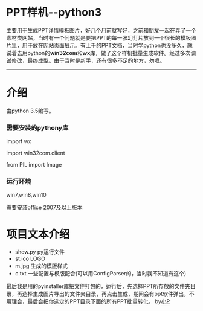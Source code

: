 # PPT样机--python3

主要用于生成PPT详情模板图片，好几个月前就写好，之前和朋友一起在弄了一个素材类网站，当时有一个问题就是要把PPT的每一张幻灯片放到一个很长的模板图片里，用于放在网站页面展示。有上千的PPT文档，当时学python也没多久，就试着去用python的**win32com**和**wx**库，做了这个样机批量生成软件。经过多次调试修改，最终成型。由于当时是新手，还有很多不足的地方，勿喷。
************
# 介绍
由python 3.5编写。

### 需要安装的pythony库

import wx

import win32com.client

from PIL import Image

### 运行环境
win7,win8,win10

需要安装office 2007及以上版本

# 项目文本介绍

* show.py		py运行文件
* st.ico		LOGO
* m.jpg			生成的模版样式
* c.txt			一些配置与模版配合(可以用ConfigParser的，当时我不知道有这个)

最后我是用的pyinstaller库把文件打包的，运行后，先选择PPT所存放的文件夹目录，再选择生成图片导出的文件夹目录，再点击生成，期间会有ppt软件弹出，不用理会，最后会把你选定的PPT目录下面的所有PPT批量转化。
by[小P](http://www.wlzo.cn/)

